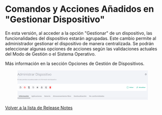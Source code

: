 # Comandos y Acciones Añadidos en "Gestionar Dispositivo"

En esta versión, al acceder a la opción "Gestionar" de un dispositivo, las funcionalidades del dispositivo estarán agrupadas. Este cambio permite al administrador gestionar el dispositivo de manera centralizada. Se podrán seleccionar algunas opciones de acciones según las validaciones actuales del Modo de Gestión o el Sistema Operativo.

Más información en la sección Opciones de Gestión de Dispositivos.

<figure><img src="../../.gitbook/assets/image (200).png" alt=""><figcaption></figcaption></figure>

[Volver a la lista de Release Notes](./)
